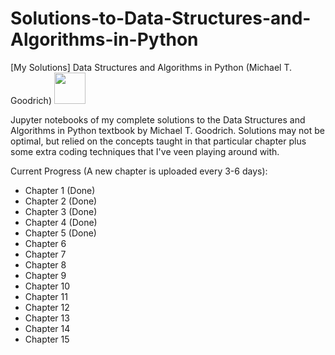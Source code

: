 # Solutions-to-Data-Structures-and-Algorithms-in-Python
[My Solutions] Data Structures and Algorithms in Python (Michael T. Goodrich) <image src = "/Textbook%20Cover.jpg" height = 50>


Jupyter notebooks of my complete solutions to the Data Structures and Algorithms in Python textbook by Michael T. Goodrich.  Solutions may not be optimal, but relied on the concepts taught in that particular chapter plus some extra coding techniques that I've veen playing around with.

Current Progress (A new chapter is uploaded every 3-6 days):
- Chapter 1 (Done)
- Chapter 2 (Done)
- Chapter 3 (Done)
- Chapter 4 (Done)
- Chapter 5 (Done)
- Chapter 6
- Chapter 7
- Chapter 8
- Chapter 9
- Chapter 10
- Chapter 11
- Chapter 12
- Chapter 13
- Chapter 14
- Chapter 15


